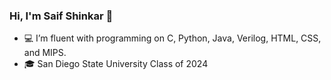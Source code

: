### Hi, I'm Saif Shinkar 👋

- 💻 I’m fluent with programming on C, Python, Java, Verilog, HTML, CSS, and MIPS. 
- 🎓 San Diego State University Class of 2024

<!--
**Shinkarr/Shinkarr** is a ✨ _special_ ✨ repository because its `README.md` (this file) appears on your GitHub profile.

Here are some ideas to get you started:

- 🔭 I’m currently working on ...
- 🌱 I’m currently learning ...
- 👯 I’m looking to collaborate on ...
- 🤔 I’m looking for help with ...
- 💬 Ask me about ...
- 📫 How to reach me: ...
- 😄 Pronouns: ...
- ⚡ Fun fact: ...
-->
